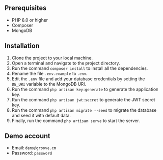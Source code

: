 ## Prerequisites
- PHP 8.0 or higher
- Composer
- MongoDB
## Installation
1. Clone the project to your local machine.
2. Open a terminal and navigate to the project directory.
3. Run the command `composer install` to install all the dependencies.
4. Rename the file `.env.example` to `.env`.
5. Edit the `.env` file and add your database credentials by setting the `DB_URI` variable to the MongoDB URI.
6. Run the command `php artisan key:generate` to generate the application key.
7. Run the command `php artisan jwt:secret` to generate the JWT secret key.
8. Run the command `php artisan migrate --seed` to migrate the database and seed it with default data.
9. Finally, run the command `php artisan serve` to start the server.

## Demo account
- Email: `demo@groove.cm`
- Password: `password`